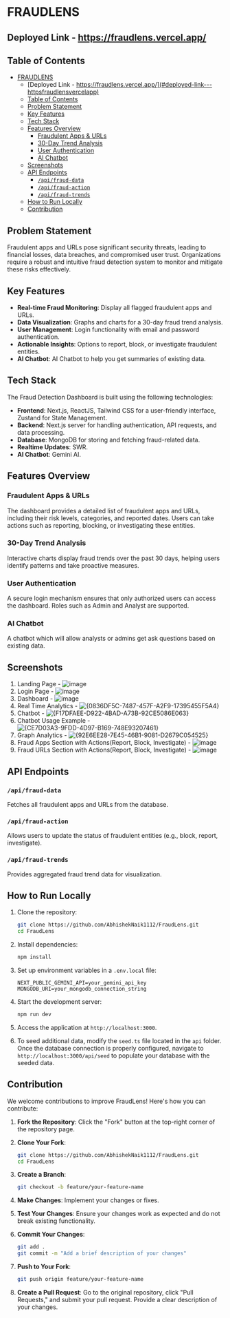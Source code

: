 
# FRAUDLENS

## Deployed Link - https://fraudlens.vercel.app/

## Table of Contents
- [FRAUDLENS](#fraudlens)
  - [Deployed Link - https://fraudlens.vercel.app/](#deployed-link---httpsfraudlensvercelapp)
  - [Table of Contents](#table-of-contents)
  - [Problem Statement](#problem-statement)
  - [Key Features](#key-features)
  - [Tech Stack](#tech-stack)
  - [Features Overview](#features-overview)
    - [Fraudulent Apps \& URLs](#fraudulent-apps--urls)
    - [30-Day Trend Analysis](#30-day-trend-analysis)
    - [User Authentication](#user-authentication)
    - [AI Chatbot](#ai-chatbot)
  - [Screenshots](#screenshots)
  - [API Endpoints](#api-endpoints)
    - [`/api/fraud-data`](#apifraud-data)
    - [`/api/fraud-action`](#apifraud-action)
    - [`/api/fraud-trends`](#apifraud-trends)
  - [How to Run Locally](#how-to-run-locally)
  - [Contribution](#contribution)

## Problem Statement

Fraudulent apps and URLs pose significant security threats, leading to financial losses, data breaches, and compromised user trust. Organizations require a robust and intuitive fraud detection system to monitor and mitigate these risks effectively.


## Key Features

- **Real-time Fraud Monitoring**: Display all flagged fraudulent apps and URLs.
- **Data Visualization**: Graphs and charts for a 30-day fraud trend analysis.
- **User Management**: Login functionality with email and password authentication.
- **Actionable Insights**: Options to report, block, or investigate fraudulent entities.
- **AI Chatbot**: AI Chatbot to help you get summaries of existing data.

## Tech Stack

The Fraud Detection Dashboard is built using the following technologies:

- **Frontend**: Next.js, ReactJS, Tailwind CSS for a user-friendly interface, Zustand for State Management.
- **Backend**: Next.js server for handling authentication, API requests, and data processing.
- **Database**: MongoDB for storing and fetching fraud-related data.
- **Realtime Updates**: SWR.
- **AI Chatbot**: Gemini AI.

## Features Overview

### Fraudulent Apps & URLs
The dashboard provides a detailed list of fraudulent apps and URLs, including their risk levels, categories, and reported dates. Users can take actions such as reporting, blocking, or investigating these entities.

### 30-Day Trend Analysis
Interactive charts display fraud trends over the past 30 days, helping users identify patterns and take proactive measures.

### User Authentication
A secure login mechanism ensures that only authorized users can access the dashboard. Roles such as Admin and Analyst are supported.

### AI Chatbot
A chatbot which will allow analysts or admins get ask questions based on existing data.

## Screenshots

1. Landing Page - ![image](https://github.com/user-attachments/assets/c099a3ad-42f5-4379-afd4-c25ff92038cb)
2. Login Page - ![image](https://github.com/user-attachments/assets/388b2b5d-4ecd-4c18-b851-85c54f472ded)
3. Dashboard - ![image](https://github.com/user-attachments/assets/f71f98a2-9973-4506-b096-4aef45c4b887)
4. Real Time Analytics - ![{0836DF5C-7487-457F-A2F9-17395455F5A4}](https://github.com/user-attachments/assets/7eaaaa23-07c8-4f6e-ae3d-d8d1d8f7d1bc)
5. Chatbot - ![{F17DFAEE-D922-4BAD-A73B-92CE5086E063}](https://github.com/user-attachments/assets/16fe36ed-e42e-4d26-a16d-2653b80e0407)
6. Chatbot Usage Example - ![{CE7D03A3-9FDD-4D97-B169-748E93207461}](https://github.com/user-attachments/assets/c7427a5e-391e-4888-b517-6bf89cbe1dac)
7. Graph Analytics - ![{92E6EE28-7E45-46B1-9081-D2679C054525}](https://github.com/user-attachments/assets/4d00392e-8d71-4952-a716-a21bc60ee120)
8. Fraud Apps Section with Actions(Report, Block, Investigate) - ![image](https://github.com/user-attachments/assets/f2363307-eb5a-45f8-9df8-6eae0c597e8e)
9. Fraud URLs Section with Actions(Report, Block, Investigate) - ![image](https://github.com/user-attachments/assets/0d2cecc6-da00-455c-8e34-82b2b6e060e7)

## API Endpoints

### `/api/fraud-data`
Fetches all fraudulent apps and URLs from the database.

### `/api/fraud-action`
Allows users to update the status of fraudulent entities (e.g., block, report, investigate).

### `/api/fraud-trends`
Provides aggregated fraud trend data for visualization.

## How to Run Locally

1. Clone the repository:
    ```bash
    git clone https://github.com/AbhishekNaik1112/FraudLens.git
    cd FraudLens
    ```

2. Install dependencies:
    ```bash
    npm install
    ```

3. Set up environment variables in a `.env.local` file:
    ```env
    NEXT_PUBLIC_GEMINI_API=your_gemini_api_key
    MONGODB_URI=your_mongodb_connection_string
    ```

4. Start the development server:
    ```bash
    npm run dev
    ```

5. Access the application at `http://localhost:3000`.

6. To seed additional data, modify the `seed.ts` file located in the `api` folder. Once the database connection is properly configured, navigate to `http://localhost:3000/api/seed` to populate your database with the seeded data.


## Contribution

We welcome contributions to improve FraudLens! Here's how you can contribute:

1. **Fork the Repository**: Click the "Fork" button at the top-right corner of the repository page.

2. **Clone Your Fork**:
    ```bash
    git clone https://github.com/AbhishekNaik1112/FraudLens.git
    cd FraudLens
    ```

3. **Create a Branch**:
    ```bash
    git checkout -b feature/your-feature-name
    ```

4. **Make Changes**: Implement your changes or fixes.

5. **Test Your Changes**: Ensure your changes work as expected and do not break existing functionality.

6. **Commit Your Changes**:
    ```bash
    git add .
    git commit -m "Add a brief description of your changes"
    ```

7. **Push to Your Fork**:
    ```bash
    git push origin feature/your-feature-name
    ```

8. **Create a Pull Request**: Go to the original repository, click "Pull Requests," and submit your pull request. Provide a clear description of your changes.
